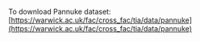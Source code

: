 To download Pannuke dataset: [https://warwick.ac.uk/fac/cross_fac/tia/data/pannuke](https://warwick.ac.uk/fac/cross_fac/tia/data/pannuke)
